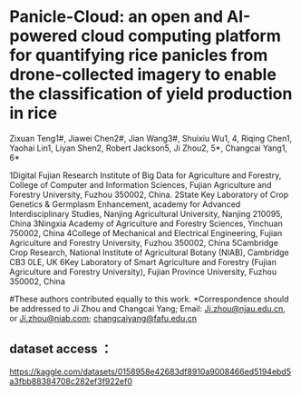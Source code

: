 # Panicle-Cloud: an open and AI-powered cloud computing platform for quantifying rice panicles from drone-collected imagery to enable the classification of yield production in rice

Zixuan Teng1#, Jiawei Chen2#, Jian Wang3#, Shuixiu Wu1, 4, Riqing Chen1, Yaohai Lin1, Liyan Shen2, Robert Jackson5, Ji Zhou2, 5*, Changcai Yang1, 6*

1Digital Fujian Research Institute of Big Data for Agriculture and Forestry, College of Computer and Information Sciences, Fujian Agriculture and Forestry University, Fuzhou 350002, China.
2State Key Laboratory of Crop Genetics & Germplasm Enhancement, academy for Advanced Interdisciplinary Studies, Nanjing Agricultural University, Nanjing 210095, China
3Ningxia Academy of Agriculture and Forestry Sciences, Yinchuan 750002, China
4College of Mechanical and Electrical Engineering, Fujian Agriculture and Forestry University, Fuzhou 350002, China
5Cambridge Crop Research, National Institute of Agricultural Botany (NIAB), Cambridge CB3 0LE, UK
6Key Laboratory of Smart Agriculture and Forestry (Fujian Agriculture and Forestry University), Fujian Province University, Fuzhou 350002, China

#These authors contributed equally to this work.
*Correspondence should be addressed to Ji Zhou and Changcai Yang; 
Email: Ji.zhou@njau.edu.cn, or Ji.zhou@niab.com; changcaiyang@fafu.edu.cn

## dataset access ：
https://kaggle.com/datasets/0158958e42683df8910a9008466ed5194ebd5a3fbb88384708c282ef3f922ef0
